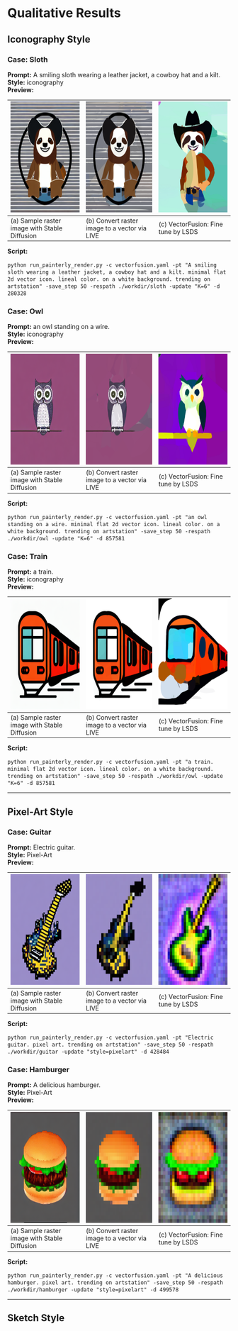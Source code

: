 # Qualitative Results

## Iconography Style

### Case: Sloth

**Prompt:** A smiling sloth wearing a leather jacket, a cowboy hat and a kilt. <br/>
**Style:** iconography <br/>
**Preview:**

| <img src="./img/Icon-sloth/sample.png" style="width: 250px; height: 250px;"> | <img src="./img/Icon-sloth/live.svg" style="width: 250px; height: 250px;"> | <img src="./img/Icon-sloth/finetune.svg" style="width: 250px; height: 250px;"> |
|------------------------------------------------------------------------------|----------------------------------------------------------------------------|--------------------------------------------------------------------------------|
| (a) Sample raster image with Stable Diffusion                                | (b) Convert raster image to a vector via LIVE                              | (c) VectorFusion: Fine tune by LSDS                                            |

**Script:**

```shell
python run_painterly_render.py -c vectorfusion.yaml -pt "A smiling sloth wearing a leather jacket, a cowboy hat and a kilt. minimal flat 2d vector icon. lineal color. on a white background. trending on artstation" -save_step 50 -respath ./workdir/sloth -update "K=6" -d 280328 
```

### Case: Owl

**Prompt:** an owl standing on a wire. <br/>
**Style:** iconography <br/>
**Preview:**

| <img src="./img/Icon-owl/sample.png" style="width: 250px; height: 250px;"> | <img src="./img/Icon-owl/live.svg" style="width: 250px; height: 250px;"> | <img src="./img/Icon-owl/finetune.svg" style="width: 250px; height: 250px;"> |
|----------------------------------------------------------------------------|--------------------------------------------------------------------------|------------------------------------------------------------------------------|
| (a) Sample raster image with Stable Diffusion                              | (b) Convert raster image to a vector via LIVE                            | (c) VectorFusion: Fine tune by LSDS                                          |

**Script:**

```shell
python run_painterly_render.py -c vectorfusion.yaml -pt "an owl standing on a wire. minimal flat 2d vector icon. lineal color. on a white background. trending on artstation" -save_step 50 -respath ./workdir/owl -update "K=6" -d 857581 
```

### Case: Train

**Prompt:** a train. <br/>
**Style:** iconography <br/>
**Preview:**

| <img src="./img/Icon-train/sample.png" style="width: 250px; height: 250px;"> | <img src="./img/Icon-train/live.svg" style="width: 250px; height: 250px;"> | <img src="./img/Icon-train/finetune.svg" style="width: 250px; height: 250px;"> |
|------------------------------------------------------------------------------|----------------------------------------------------------------------------|--------------------------------------------------------------------------------|
| (a) Sample raster image with Stable Diffusion                                | (b) Convert raster image to a vector via LIVE                              | (c) VectorFusion: Fine tune by LSDS                                            |

**Script:**

```shell
python run_painterly_render.py -c vectorfusion.yaml -pt "a train. minimal flat 2d vector icon. lineal color. on a white background. trending on artstation" -save_step 50 -respath ./workdir/owl -update "K=6" -d 857581 
```

---

## Pixel-Art Style

### Case: Guitar

**Prompt:** Electric guitar. <br/>
**Style:** Pixel-Art <br/>
**Preview:**

| <img src="./img/Pixel-Guitar-2/sample.png" style="width: 250px; height: 250px;"> | <img src="./img/Pixel-Guitar-2/live.svg" style="width: 250px; height: 250px;"> | <img src="./img/Pixel-Guitar-2/finetune.svg" style="width: 250px; height: 250px;"> |
|----------------------------------------------------------------------------------|--------------------------------------------------------------------------------|------------------------------------------------------------------------------------|
| (a) Sample raster image with Stable Diffusion                                    | (b) Convert raster image to a vector via LIVE                                  | (c) VectorFusion: Fine tune by LSDS                                                |

**Script:**

```shell
python run_painterly_render.py -c vectorfusion.yaml -pt "Electric guitar. pixel art. trending on artstation" -save_step 50 -respath ./workdir/guitar -update "style=pixelart" -d 428484  
```

### Case: Hamburger

**Prompt:** A delicious hamburger. <br/>
**Style:** Pixel-Art <br/>
**Preview:**

| <img src="./img/Pixel-hamburger/sample.png" style="width: 250px; height: 250px;"> | <img src="./img/Pixel-hamburger/live.svg" style="width: 250px; height: 250px;"> | <img src="./img/Pixel-hamburger/finetune.svg" style="width: 250px; height: 250px;"> |
|-----------------------------------------------------------------------------------|---------------------------------------------------------------------------------|-------------------------------------------------------------------------------------|
| (a) Sample raster image with Stable Diffusion                                     | (b) Convert raster image to a vector via LIVE                                   | (c) VectorFusion: Fine tune by LSDS                                                 |

**Script:**

```shell
python run_painterly_render.py -c vectorfusion.yaml -pt "A delicious hamburger. pixel art. trending on artstation" -save_step 50 -respath ./workdir/hamburger -update "style=pixelart" -d 499578
```

---

## Sketch Style

